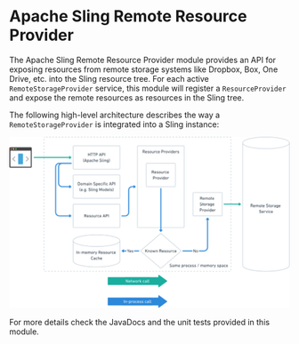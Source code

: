 Apache Sling Remote Resource Provider
====

The Apache Sling Remote Resource Provider module provides an API for exposing resources from remote storage systems like
Dropbox, Box, One Drive, etc. into the Sling resource tree. For each active `RemoteStorageProvider` service, this module
will register a `ResourceProvider` and expose the remote resources as resources in the Sling tree.

The following high-level architecture describes the way a `RemoteStorageProvider` is integrated into a Sling instance:

![high-level architecture](./docs/architecture.svg)

For more details check the JavaDocs and the unit tests provided in this module.
